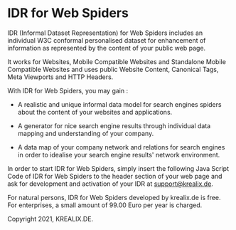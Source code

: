 # IDR for Web Spiders

IDR (Informal Dataset Representation) for Web Spiders includes an individual W3C conformal personalised dataset for enhancement of information as represented by the content of your public web page.

It works for Websites, Mobile Compatible Websites and Standalone Mobile Compatible Websites and uses public Website Content, Canonical Tags, Meta Viewports and HTTP Headers.

With IDR for Web Spiders, you may gain : 

- A realistic and unique informal data model for search engines spiders about the content of your websites and applications. 

- A generator for nice search engine results through individual data mapping and understanding of your company.
 
- A data map of your company network and relations for search engines in order to idealise your search engine results' network environment.
 
In order to start IDR for Web Spiders, simply insert the following Java Script Code of IDR for Web Spiders to the header section of your web page and ask for development and activation of your IDR at support@krealix.de.

<p>
<script src=&ldquo;http://www.krealix.de/yourdomainname/idr_web_crawlers.js&ldquo;> </script>
<p>
	
For natural persons, IDR for Web Spiders developed by krealix.de is free. For enterprises, a small amount of 99.00 Euro per year is charged.
	
Copyright 2021, 
KREALIX.DE.
